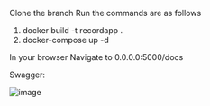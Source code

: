 Clone the branch 
Run the commands are as follows
1. docker build -t recordapp . 
2. docker-compose up -d

In your browser Navigate to 0.0.0.0:5000/docs

Swagger: 

![image](https://user-images.githubusercontent.com/113660597/192491375-a4f1b60e-f455-45e0-b71c-d5e4305482d8.png)




